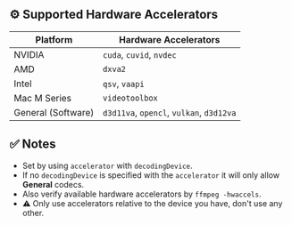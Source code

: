 ## ⚙️ Supported Hardware Accelerators

| **Platform**       | **Hardware Accelerators**                |
| ------------------ | ---------------------------------------- |
| NVIDIA             | `cuda`, `cuvid`, `nvdec`                 |
| AMD                | `dxva2`                                  |
| Intel              | `qsv`, `vaapi`                           |
| Mac M Series       | `videotoolbox`                           |
| General (Software) | `d3d11va`, `opencl`, `vulkan`, `d3d12va` |

## ✅ Notes

- Set by using `accelerator` with `decodingDevice`.
- If no `decodingDevice` is specified with the `accelerator` it will only allow **General** codecs.
- Also verify available hardware accelerators by `ffmpeg -hwaccels`.
- ⚠️ Only use accelerators relative to the device you have, don't use any other.
